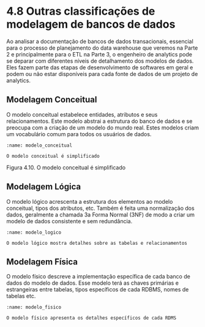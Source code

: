 # 4.8 Outras classificações de modelagem de bancos de dados

Ao analisar a documentação de bancos de dados transacionais, essencial para o processo de planejamento do data warehouse que veremos na Parte 2 e principalmente para o ETL na Parte 3,  o engenheiro de analytics pode se deparar com diferentes níveis de detalhamento dos modelos de dados. Eles fazem parte das etapas de desenvolvimento de softwares em geral e podem ou não estar disponíveis para cada fonte de dados de um projeto de analytics.

## Modelagem Conceitual

O modelo conceitual estabelece entidades, atributos e seus relacionamentos. Este modelo abstrai a estrutura do banco de dados e se preocupa com a criação de um modelo do mundo real. Estes modelos criam um vocabulário comum para todos os usuários de dados.   

```{figure} ../../../assets/img/modelo_conceitual.png
:name: modelo_conceitual

O modelo conceitual é simplificado
```
Figura 4.10. O modelo conceitual é simplificado

## Modelagem Lógica

O modelo lógico acrescenta a estrutura dos elementos ao modelo conceitual, tipos dos atributos, etc. Também é feita uma normalização dos dados, geralmente a chamada 3a Forma Normal (3NF) de modo a criar um modelo de dados consistente e sem redundância.


```{figure} ../../../assets/img/modelo_logico.png
:name: modelo_logico

O modelo lógico mostra detalhes sobre as tabelas e relacionamentos
```

## Modelagem Física

O modelo físico descreve a implementação específica de cada banco de dados do modelo de dados. Esse modelo terá as chaves primárias e estrangeiras entre tabelas, tipos específicos de cada RDBMS, nomes de tabelas etc.

```{figure} ../../../assets/img/modelo_fisico.png
:name: modelo_fisico

O modelo físico apresenta os detalhes específicos de cada RDMS
```

